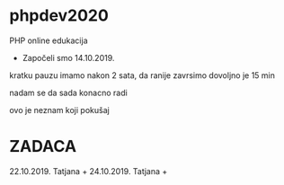 # phpdev2020
PHP online edukacija

-  Započeli smo 14.10.2019.

kratku pauzu imamo nakon 2 sata, da ranije zavrsimo dovoljno je 15 min

nadam se da sada konacno radi

ovo je neznam koji pokušaj

# ZADACA
22.10.2019. Tatjana +
24.10.2019. Tatjana +
